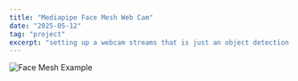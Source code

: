 ```yaml
---
title: "Mediapipe Face Mesh Web Cam"
date: "2025-05-12"
tag: "project"
excerpt: "setting up a webcam streams that is just an object detection face mesh using Mediapipe"
---
```

<img src="contents/attachments/mediapipe-face-mesh.png" alt="Face Mesh Example">